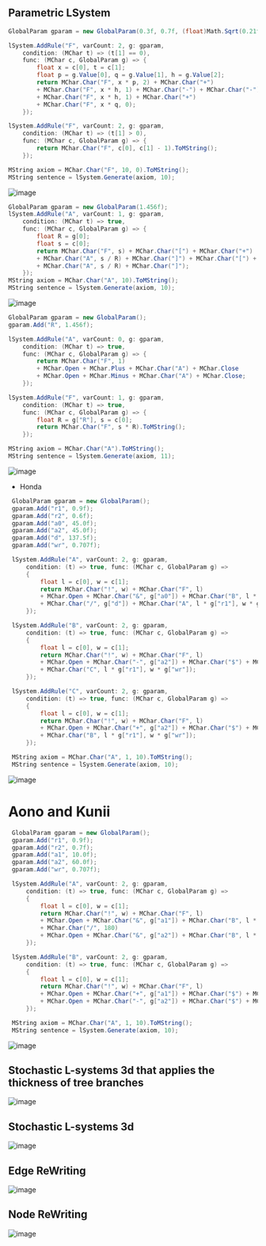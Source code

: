 
## Parametric LSystem

```C#
GlobalParam gparam = new GlobalParam(0.3f, 0.7f, (float)Math.Sqrt(0.21f));

lSystem.AddRule("F", varCount: 2, g: gparam,
    condition: (MChar t) => (t[1] == 0),
    func: (MChar c, GlobalParam g) => {
        float x = c[0], t = c[1];
        float p = g.Value[0], q = g.Value[1], h = g.Value[2];
        return MChar.Char("F", x * p, 2) + MChar.Char("+")
        + MChar.Char("F", x * h, 1) + MChar.Char("-") + MChar.Char("-")
        + MChar.Char("F", x * h, 1) + MChar.Char("+")
        + MChar.Char("F", x * q, 0);
    });

lSystem.AddRule("F", varCount: 2, g: gparam, 
    condition: (MChar t) => (t[1] > 0),
    func: (MChar c, GlobalParam g) => {
        return MChar.Char("F", c[0], c[1] - 1).ToMString();
    });

MString axiom = MChar.Char("F", 10, 0).ToMString();
MString sentence = lSystem.Generate(axiom, 10);
```
![image](https://github.com/mekjh12/LSystem-Parametric/assets/122244587/14c0a22f-3a6a-4dd7-8e65-cb7801e2eb4a)

```C#
GlobalParam gparam = new GlobalParam(1.456f);
lSystem.AddRule("A", varCount: 1, g: gparam,
    condition: (MChar t) => true,
    func: (MChar c, GlobalParam g) => {
        float R = g[0];
        float s = c[0];
        return MChar.Char("F", s) + MChar.Char("[") + MChar.Char("+")
        + MChar.Char("A", s / R) + MChar.Char("]") + MChar.Char("[") + MChar.Char("-")
        + MChar.Char("A", s / R) + MChar.Char("]");
    });
MString axiom = MChar.Char("A", 10).ToMString();
MString sentence = lSystem.Generate(axiom, 10);
```
![image](https://github.com/mekjh12/LSystem-Parametric/assets/122244587/367a1d2b-a77f-41d2-a84d-c1a978efa01a)

```c#
GlobalParam gparam = new GlobalParam();
gparam.Add("R", 1.456f);

lSystem.AddRule("A", varCount: 0, g: gparam,
    condition: (MChar t) => true,
    func: (MChar c, GlobalParam g) => {
        return MChar.Char("F", 1) 
        + MChar.Open + MChar.Plus + MChar.Char("A") + MChar.Close 
        + MChar.Open + MChar.Minus + MChar.Char("A") + MChar.Close;
    });

lSystem.AddRule("F", varCount: 1, g: gparam,
    condition: (MChar t) => true,
    func: (MChar c, GlobalParam g) => {
        float R = g["R"], s = c[0];
        return MChar.Char("F", s * R).ToMString();
    });

MString axiom = MChar.Char("A").ToMString();
MString sentence = lSystem.Generate(axiom, 11);
```
![image](https://github.com/mekjh12/LSystem-Parametric/assets/122244587/d5955f49-bece-4ed1-92a9-d2df1f052569)

* Honda
```c#
 GlobalParam gparam = new GlobalParam();
 gparam.Add("r1", 0.9f);
 gparam.Add("r2", 0.6f);
 gparam.Add("a0", 45.0f);
 gparam.Add("a2", 45.0f);
 gparam.Add("d", 137.5f);
 gparam.Add("wr", 0.707f);

 lSystem.AddRule("A", varCount: 2, g: gparam,
     condition: (t) => true, func: (MChar c, GlobalParam g) =>
     { 
         float l = c[0], w = c[1];
         return MChar.Char("!", w) + MChar.Char("F", l)
         + MChar.Open + MChar.Char("&", g["a0"]) + MChar.Char("B", l * g["r2"], w * g["wr"]) + MChar.Close
         + MChar.Char("/", g["d"]) + MChar.Char("A", l * g["r1"], w * g["wr"]);
     });

 lSystem.AddRule("B", varCount: 2, g: gparam,
     condition: (t) => true, func: (MChar c, GlobalParam g) =>
     {
         float l = c[0], w = c[1];
         return MChar.Char("!", w) + MChar.Char("F", l)
         + MChar.Open + MChar.Char("-", g["a2"]) + MChar.Char("$") + MChar.Char("C", l * g["r2"], w * g["wr"]) + MChar.Close
         + MChar.Char("C", l * g["r1"], w * g["wr"]);
     });

 lSystem.AddRule("C", varCount: 2, g: gparam,
     condition: (t) => true, func: (MChar c, GlobalParam g) =>
     {
         float l = c[0], w = c[1];
         return MChar.Char("!", w) + MChar.Char("F", l)
         + MChar.Open + MChar.Char("+", g["a2"]) + MChar.Char("$") + MChar.Char("B", l * g["r2"], w * g["wr"]) + MChar.Close
         + MChar.Char("B", l * g["r1"], w * g["wr"]);
     });

 MString axiom = MChar.Char("A", 1, 10).ToMString();
 MString sentence = lSystem.Generate(axiom, 10);
```
![image](https://github.com/mekjh12/LSystem-Parametric/assets/122244587/171c36cc-ef93-4bf3-b377-e0c73f30bc40)


# Aono and Kunii
```c#
 GlobalParam gparam = new GlobalParam();
 gparam.Add("r1", 0.9f);
 gparam.Add("r2", 0.7f);
 gparam.Add("a1", 10.0f);
 gparam.Add("a2", 60.0f);
 gparam.Add("wr", 0.707f);

 lSystem.AddRule("A", varCount: 2, g: gparam,
     condition: (t) => true, func: (MChar c, GlobalParam g) =>
     {
         float l = c[0], w = c[1];
         return MChar.Char("!", w) + MChar.Char("F", l)
         + MChar.Open + MChar.Char("&", g["a1"]) + MChar.Char("B", l * g["r1"], w * g["wr"]) + MChar.Close
         + MChar.Char("/", 180)
         + MChar.Open + MChar.Char("&", g["a2"]) + MChar.Char("B", l * g["r2"], w * g["wr"]) + MChar.Close;
     });

 lSystem.AddRule("B", varCount: 2, g: gparam,
     condition: (t) => true, func: (MChar c, GlobalParam g) =>
     {
         float l = c[0], w = c[1];
         return MChar.Char("!", w) + MChar.Char("F", l)
         + MChar.Open + MChar.Char("+", g["a1"]) + MChar.Char("$") + MChar.Char("B", l * g["r1"], w * g["wr"]) + MChar.Close
         + MChar.Open + MChar.Char("-", g["a2"]) + MChar.Char("$") + MChar.Char("B", l * g["r2"], w * g["wr"]) + MChar.Close;
     });

 MString axiom = MChar.Char("A", 1, 10).ToMString();
 MString sentence = lSystem.Generate(axiom, 10);
```
![image](https://github.com/mekjh12/LSystem-Parametric/assets/122244587/d63c863c-423d-4eaf-b059-ecca7c799e25)

## Stochastic L-systems 3d that applies the thickness of tree branches

![image](https://github.com/mekjh12/LSystem-Stochastic/assets/122244587/15855fb1-b79b-43c2-b2cf-ab6c8c09eb1d)

## Stochastic L-systems 3d

![image](https://github.com/mekjh12/LSystem/assets/122244587/a21dbfcd-bd57-49bc-8867-411d06a68891)

## Edge ReWriting

![image](https://github.com/mekjh12/LSystem/assets/122244587/4d599def-9a53-4d15-952e-0a3c5916779c)

## Node ReWriting

![image](https://github.com/mekjh12/LSystem/assets/122244587/84b6572d-2454-4a52-bba2-6b6c452440cc)
